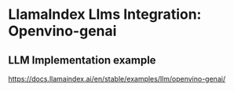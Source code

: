 # LlamaIndex Llms Integration: Openvino-genai

## LLM Implementation example

https://docs.llamaindex.ai/en/stable/examples/llm/openvino-genai/
